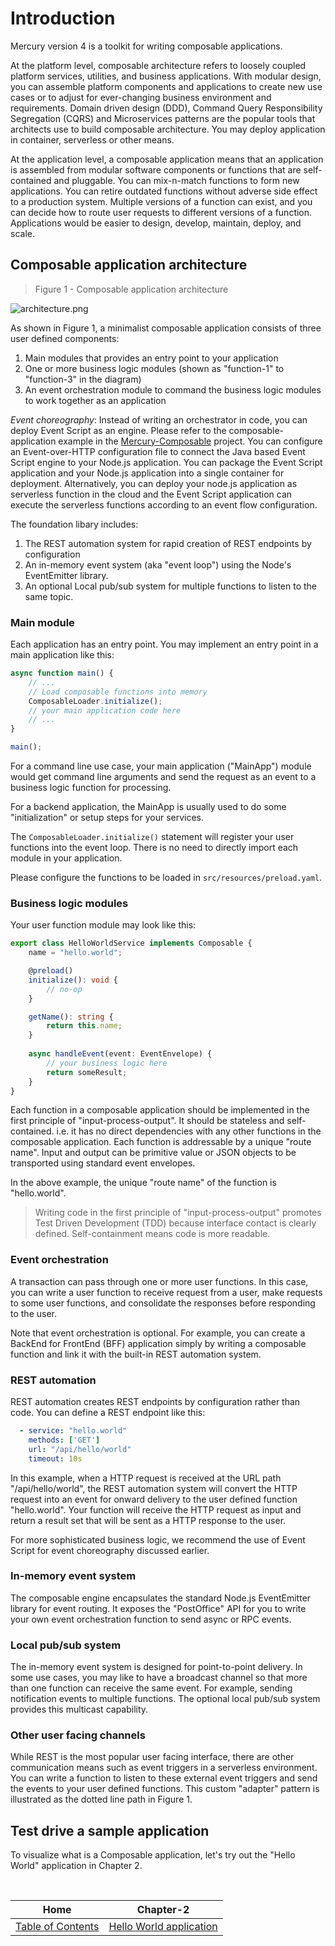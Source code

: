 # Introduction

Mercury version 4 is a toolkit for writing composable applications.

At the platform level, composable architecture refers to loosely coupled platform services, utilities, and
business applications. With modular design, you can assemble platform components and applications to create
new use cases or to adjust for ever-changing business environment and requirements. Domain driven design (DDD),
Command Query Responsibility Segregation (CQRS) and Microservices patterns are the popular tools that architects
use to build composable architecture. You may deploy application in container, serverless or other means.

At the application level, a composable application means that an application is assembled from modular software
components or functions that are self-contained and pluggable. You can mix-n-match functions to form new applications.
You can retire outdated functions without adverse side effect to a production system. Multiple versions of a function
can exist, and you can decide how to route user requests to different versions of a function. Applications would be
easier to design, develop, maintain, deploy, and scale.

## Composable application architecture

> Figure 1 - Composable application architecture

![architecture.png](diagrams/architecture.png)

As shown in Figure 1, a minimalist composable application consists of three user defined components:

1. Main modules that provides an entry point to your application
2. One or more business logic modules (shown as "function-1" to "function-3" in the diagram)
3. An event orchestration module to command the business logic modules to work together as an application

*Event choreography*: Instead of writing an orchestrator in code, you can deploy Event Script as an engine.
Please refer to the composable-application example in the 
[Mercury-Composable](https://accenture.github.io/mercury-composable/) project. You can configure an
Event-over-HTTP configuration file to connect the Java based Event Script engine to your Node.js application.
You can package the Event Script application and your Node.js application into a single container for
deployment. Alternatively, you can deploy your node.js application as serverless function in the cloud and
the Event Script application can execute the serverless functions according to an event flow configuration.

The foundation libary includes:

1. The REST automation system for rapid creation of REST endpoints by configuration
2. An in-memory event system (aka "event loop") using the Node's EventEmitter library.
3. An optional Local pub/sub system for multiple functions to listen to the same topic.

### Main module

Each application has an entry point. You may implement an entry point in a main application like this:

```javascript
async function main() {
    // ...
    // Load composable functions into memory
    ComposableLoader.initialize();
    // your main application code here
    // ...
}

main();
```

For a command line use case, your main application ("MainApp") module would get command line arguments and
send the request as an event to a business logic function for processing.

For a backend application, the MainApp is usually used to do some "initialization" or setup steps for your
services.

The `ComposableLoader.initialize()` statement will register your user functions into the event loop. There is
no need to directly import each module in your application.

Please configure the functions to be loaded in `src/resources/preload.yaml`.

### Business logic modules

Your user function module may look like this:

```typescript
export class HelloWorldService implements Composable {
    name = "hello.world";

    @preload()
    initialize(): void {
        // no-op
    }

    getName(): string {
        return this.name;
    }
    
    async handleEvent(event: EventEnvelope) {
        // your business logic here
        return someResult;
    }
}
```

Each function in a composable application should be implemented in the first principle of "input-process-output".
It should be stateless and self-contained. i.e. it has no direct dependencies with any other functions in the
composable application. Each function is addressable by a unique "route name". Input and output can be
primitive value or JSON objects to be transported using standard event envelopes.

In the above example, the unique "route name" of the function is "hello.world".

> Writing code in the first principle of "input-process-output" promotes Test Driven Development (TDD) because
  interface contact is clearly defined. Self-containment means code is more readable.

### Event orchestration

A transaction can pass through one or more user functions. In this case, you can write a user function to receive
request from a user, make requests to some user functions, and consolidate the responses before responding to the
user.

Note that event orchestration is optional. For example, you can create a BackEnd for FrontEnd (BFF) application
simply by writing a composable function and link it with the built-in REST automation system.

### REST automation

REST automation creates REST endpoints by configuration rather than code. You can define a REST endpoint like this:

```yaml
  - service: "hello.world"
    methods: ['GET']
    url: "/api/hello/world"
    timeout: 10s
```

In this example, when a HTTP request is received at the URL path "/api/hello/world", the REST automation system
will convert the HTTP request into an event for onward delivery to the user defined function "hello.world". 
Your function will receive the HTTP request as input and return a result set that will be sent as a HTTP response
to the user.

For more sophisticated business logic, we recommend the use of Event Script for event choreography discussed
earlier.

### In-memory event system

The composable engine encapsulates the standard Node.js EventEmitter library for event routing. It exposes the
"PostOffice" API for you to write your own event orchestration function to send async or RPC events.

### Local pub/sub system

The in-memory event system is designed for point-to-point delivery. In some use cases, you may like to have
a broadcast channel so that more than one function can receive the same event. For example, sending notification
events to multiple functions. The optional local pub/sub system provides this multicast capability.

### Other user facing channels

While REST is the most popular user facing interface, there are other communication means such as event triggers
in a serverless environment. You can write a function to listen to these external event triggers and send the events
to your user defined functions. This custom "adapter" pattern is illustrated as the dotted line path in Figure 1.

## Test drive a sample application

To visualize what is a Composable application, let's try out the "Hello World" application in Chapter 2.

<br/>

|                   Home                    |                Chapter-2                |
|:-----------------------------------------:|:---------------------------------------:|
| [Table of Contents](TABLE-OF-CONTENTS.md) | [Hello World application](CHAPTER-2.md) |
